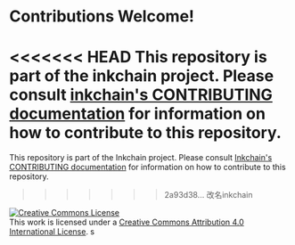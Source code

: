 # Contributions Welcome!

<<<<<<< HEAD
This repository is part of the inkchain project.
Please consult [inkchain's CONTRIBUTING documentation](http://hyperledger-inkchain.readthedocs.io/en/latest/CONTRIBUTING.html) for information on how to contribute to this repository.
=======
This repository is part of the Inkchain project.
Please consult [Inkchain's CONTRIBUTING documentation](http://hyperledger-inkchain.readthedocs.io/en/latest/CONTRIBUTING.html) for information on how to contribute to this repository.
>>>>>>> 2a93d38... 改名inkchain

<a rel="license" href="http://creativecommons.org/licenses/by/4.0/"><img alt="Creative Commons License" style="border-width:0" src="https://i.creativecommons.org/l/by/4.0/88x31.png" /></a><br />This work is licensed under a <a rel="license" href="http://creativecommons.org/licenses/by/4.0/">Creative Commons Attribution 4.0 International License</a>.
s
